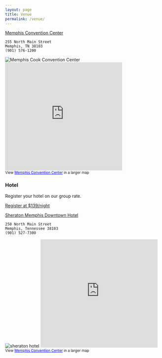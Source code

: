 ```yaml
---
layout: page
title: Venue
permalink: /venue/
---
```


[Memphis Convention Center](http://www.cpmemphishotel.com/lp-memphis-cook-convention-center/) 
  
	255 North Main Street 
	Memphis, TN 38103 
	(901) 576-1200
	

<img src="../resources/images/cookconvention.png" alt="Memphis Cook Convention Center" class="img-rounded"/>

  
      
<iframe width="380" height="350" frameborder="0" scrolling="no" marginheight="0" marginwidth="0" src="https://maps.google.com/maps/ms?msa=0&amp;msid=216206600241149334724.0004ed87542cbb3cf2701&amp;ie=UTF8&amp;t=h&amp;ll=35.152548,-90.049972&amp;spn=0,0&amp;output=embed"></iframe><br /><small>View <a href="https://maps.google.com/maps/ms?msa=0&amp;msid=216206600241149334724.0004ed87542cbb3cf2701&amp;ie=UTF8&amp;t=h&amp;ll=35.152548,-90.049972&amp;spn=0,0&amp;source=embed" style="color:#0000FF;text-align:left">Memphis Convention Center</a> in a larger map</small>

      
    
      
      
### Hotel ###

Register your hotel on our group rate.

<a href="https://www.starwoodmeeting.com/StarGroupsWeb/res?id=1401295063&key=4447">Register at $139/night</a>
     
     
   
<a href="http://www.starwoodhotels.com/sheraton/property/overview/index.html?propertyID=3951">Sheraton Memphis Downtown Hotel</a>


	250 North Main Street
	Memphis, Tennessee 38103
	(901) 527-7300
      
      
<img src="../resources/images/sheraton.png" alt="sheraton hotel" class="img-rounded"/>
      
<iframe width="380" height="350" frameborder="0" scrolling="no" marginheight="0" marginwidth="0" src="https://maps.google.com/maps?f=q&amp;source=s_q&amp;hl=en&amp;geocode=&amp;q=Sheraton+Memphis+Downtown+Hotel,+North+Main+Street,+Memphis,+TN&amp;aq=0&amp;oq=sheraton+memphis+&amp;sll=35.152548,-90.049972&amp;sspn=0.000836,0.000544&amp;t=h&amp;ie=UTF8&amp;hq=Sheraton+Memphis+Downtown+Hotel,&amp;hnear=N+Main+St,+Memphis,+Tennessee&amp;ll=35.151726,-90.050072&amp;spn=0.01057,0.006295&amp;output=embed"></iframe><br /><small>View <a href="https://maps.google.com/maps?f=q&amp;source=embed&amp;hl=en&amp;geocode=&amp;q=Sheraton+Memphis+Downtown+Hotel,+North+Main+Street,+Memphis,+TN&amp;aq=0&amp;oq=sheraton+memphis+&amp;sll=35.152548,-90.049972&amp;sspn=0.000836,0.000544&amp;t=h&amp;ie=UTF8&amp;hq=Sheraton+Memphis+Downtown+Hotel,&amp;hnear=N+Main+St,+Memphis,+Tennessee&amp;ll=35.151726,-90.050072&amp;spn=0.01057,0.006295" style="color:#0000FF;text-align:left">Memphis Convention Center</a> in a larger map</small>
